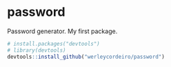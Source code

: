# password
Password generator. My first package.  
```R
# install.packages("devtools")
# library(devtools)
devtools::install_github("werleycordeiro/password")

